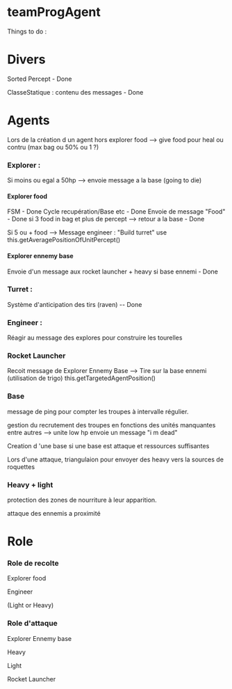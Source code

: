# teamProgAgent

Things to do :

# Divers

Sorted Percept - Done

ClasseStatique : contenu des messages - Done

# Agents
Lors de la création d un agent hors explorer food --> give food pour heal ou contru (max bag ou 50% ou 1 ?)
### Explorer :

Si moins ou egal a 50hp --> envoie message a la base (going to die)

#### Explorer food
FSM - Done
Cycle recupération/Base etc - Done
Envoie de message "Food" - Done
si 3 food in bag et plus de percept --> retour a la base - Done

Si 5 ou + food --> Message engineer : "Build turret"
use this.getAveragePositionOfUnitPercept()

#### Explorer ennemy base
Envoie d'un message aux rocket launcher + heavy si base ennemi - Done


### Turret :

Système d'anticipation des tirs (raven) -- Done


### Engineer :

Réagir au message des explores pour construire les tourelles


### Rocket Launcher

Recoit message de Explorer Ennemy Base --> Tire sur la base ennemi (utilisation de trigo)
this.getTargetedAgentPosition()


### Base

message de ping pour compter les troupes à intervalle régulier.

gestion du recrutement des troupes en fonctions des unités manquantes entre autres --> unite low hp envoie un message "i m dead"

Creation d 'une base si une base est attaque et ressources suffisantes

Lors d'une attaque, triangulaion pour envoyer des heavy vers la sources de roquettes


### Heavy + light

protection des zones de nourriture à leur apparition.

attaque des ennemis a proximité



# Role

### Role de recolte

Explorer food

Engineer

(Light or Heavy)

### Role d'attaque

Explorer Ennemy base

Heavy

Light

Rocket Launcher
